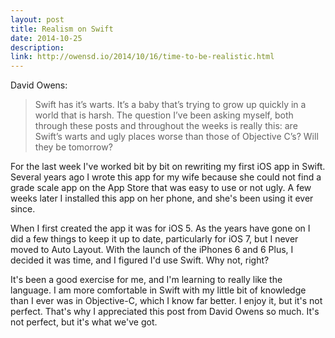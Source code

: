 ```yaml
---
layout: post
title: Realism on Swift
date: 2014-10-25
description: 
link: http://owensd.io/2014/10/16/time-to-be-realistic.html
---
```

David Owens: 

>Swift has it’s warts. It’s a baby that’s trying to grow up quickly in a world that is harsh. The question I’ve been asking myself, both through these posts and throughout the weeks is really this: are Swift’s warts and ugly places worse than those of Objective C’s? Will they be tomorrow?

For the last week I've worked bit by bit on rewriting my first iOS app in Swift. Several years ago I wrote this app for my wife because she could not find a grade scale app on the App Store that was easy to use or not ugly. A few weeks later I installed this app on her phone, and she's been using it ever since.

When I first created the app it was for iOS 5. As the years have gone on I did a few things to keep it up to date, particularly for iOS 7, but I never moved to Auto Layout. With the launch of the iPhones 6 and 6 Plus, I decided it was time, and I figured I'd use Swift. Why not, right?

It's been a good exercise for me, and I'm learning to really like the language. I am more comfortable in Swift with my little bit of knowledge than I ever was in Objective-C, which I know far better. I enjoy it, but it's not perfect. That's why I appreciated this post from David Owens so much. It's not perfect, but it's what we've got.